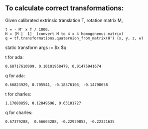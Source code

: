## To calculate correct transformations:

Given calibrated extrinsic translation T, rotation matrix M, 
```
t = - M' x T / 1000.
H = [M |  1]  (convert M to 4 x 4 homogeneous matrix) 
q = tf.transformations.quaternion_from_matrix(H') (x, y, z, w)
```

static transform args := $x $q

t for ada:
```
0.68717610909, 0.10101958479, 0.91475941674
```
q for ada:
```
0.66823929, 0.705541, -0.18376103, -0.14798658
```

t for charles:
```
1.17080859, 0.12849696, 0.63101727
```
q for charles:
```
0.67379288,  0.66603288, -0.22929853, -0.22321635
```
